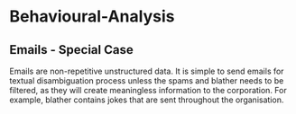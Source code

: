 # Behavioural-Analysis

## Emails - Special Case

Emails are non-repetitive unstructured data. It is simple to send emails for textual disambiguation process unless the spams and blather needs to be filtered, as they will create meaningless information to the corporation. For example, blather contains jokes that are sent throughout the organisation.





